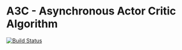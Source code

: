 # A3C - Asynchronous Actor Critic Algorithm

[![Build Status](https://travis-ci.org/mynkpl1998/A3C.svg?branch=master)](https://travis-ci.org/mynkpl1998/A3C)
